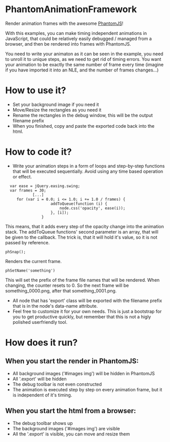 # PhantomAnimationFramework

Render animation frames with the awesome [PhantomJS](http://phantomjs.org)!

With this examples, you can make timing independent animations in JavaScript, that could be relatively easily debugged / managed from a browser, and then be rendered into frames with PhantomJS.

You need to write your animaton as it can be seen in the example, you need to unroll it to unique steps, as we need to get rid of timing errors. You want your animation to be exactly the same number of frame every time (imagine if you have imported it into an NLE, and the number of frames changes...)

# How to use it?
 * Set your background image if you need it
 * Move/Resize the rectangles as you need it
 * Rename the rectangles in the debug window, this will be the output filename prefix
 * When you finished, copy and paste the exported code back into the html.
 
# How to code it?
 * Write your animation steps in a form of loops and step-by-step functions that will be executed sequentially. Avoid using any time based operation or effect.
```
  var ease = jQuery.easing.swing;
  var frames = 30;
            [...]
     for (var i = 0.0; i <= 1.0; i += 1.0 / frames) {
                    addToQueue(function (i) {
                        node.css('opacity', ease(i));
                    }, [i]);
                }
```              
This means, that it adds every step of the opacity change into the animation stack. The addToQueue functions' second parameter is an array, that will be given to the callback. The trick is, that it will hold it's value, so it is not passed by reference.

```
phSnap();
````
Renders the current frame.

```
phSetName('something')
```
This will set the prefix of the frame file names that will be rendered. When changing, the counter resets to 0.
So the next frame will be something_0000.png, after that something_0001.png.

 * All node that has 'export' class will be exported with the filename prefix that is in the node's data-name attribute.
 * Feel free to customize it for your own needs. This is just a bootstrap for you to get productive quickly, but remember that this is not a higly polished userfriendly tool.
 
# How does it run?
## When you start the render in PhantomJS:
* All background images ('#images img') will be hidden in PhantomJS
* All '.export' will be hidden
* The debug toolbar is not even constructed
* The animation is executed step by step on every animation frame, but it is independent of it's timing.

## When you start the html from a browser:
* The debug toolbar shows up
* The background images ('#images img') are visible
* All  the '.export'  is visible, you can move and resize them
 
